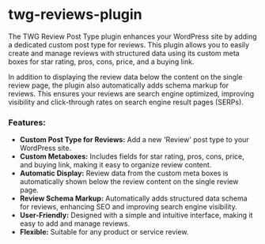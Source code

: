 # twg-reviews-plugin
The TWG Review Post Type plugin enhances your WordPress site by adding a dedicated custom post type for reviews. This plugin allows you to easily create and manage reviews with structured data using its custom meta boxes for star rating, pros, cons, price, and a buying link.

In addition to displaying the review data below the content on the single review page, the plugin also automatically adds schema markup for reviews. This ensures your reviews are search engine optimized, improving visibility and click-through rates on search engine result pages (SERPs).

### Features:
- **Custom Post Type for Reviews:** Add a new 'Review' post type to your WordPress site.
- **Custom Metaboxes:** Includes fields for star rating, pros, cons, price, and buying link, making it easy to organize review content.
- **Automatic Display:** Review data from the custom meta boxes is automatically shown below the review content on the single review page.
- **Review Schema Markup:** Automatically adds structured data schema for reviews, enhancing SEO and improving search engine visibility.
- **User-Friendly:** Designed with a simple and intuitive interface, making it easy to add and manage reviews.
- **Flexible:** Suitable for any product or service review.

